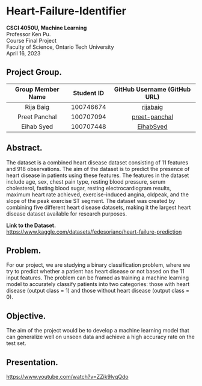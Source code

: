 # Heart-Failure-Identifier

**CSCI 4050U, Machine Learning** <br>
Professor Ken Pu. <br>
Course Final Project <br>
Faculty of Science, Ontario Tech University <br>
April 16, 2023 <br>

## Project Group.
| Group Member Name | Student ID | GitHub Username (GitHub URL)|
| :------------------------:|:------------------------:|:--------------------------------------:|
| Rija Baig | 100746674 | [rijabaig](https://github.com/rijabaig) |
| Preet Panchal | 100707094 | [preet-panchal](https://github.com/preet-panchal) |
| Eihab Syed | 100707448 | [EihabSyed](https://github.com/EihabSyed) |

## Abstract.
The dataset is a combined heart disease dataset consisting of 11 features and 918 observations. The aim of the dataset is to predict the presence of heart disease in patients using these features. The features in the dataset include age, sex, chest pain type, resting blood pressure, serum cholesterol, fasting blood sugar, resting electrocardiogram results, maximum heart rate achieved, exercise-induced angina, oldpeak, and the slope of the peak exercise ST segment. The dataset was created by combining five different heart disease datasets, making it the largest heart disease dataset available for research purposes.

**Link to the Dataset.** <br>
https://www.kaggle.com/datasets/fedesoriano/heart-failure-prediction

## Problem.
For our project, we are studying a binary classification problem, where we try to predict whether a patient has heart disease or not based on the 11 input features. The problem can be framed as training a machine learning model to accurately classify patients into two categories: those with heart disease (output class = 1) and those without heart disease (output class = 0). 

## Objective.
The aim of the project would be to develop a machine learning model that can generalize well on unseen data and achieve a high accuracy rate on the test set.

## Presentation.
https://www.youtube.com/watch?v=ZZik9lvqQdo
